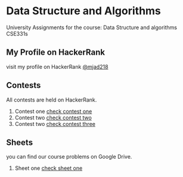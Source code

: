 # Data Structure and Algorithms
University Assignments for the course: Data Structure and algorithms CSE331s 


## My Profile on HackerRank 
visit my profile on HackerRank [@mjad218](https://www.hackerrank.com/mjad218)

## Contests 
All contests are held on HackerRank. 
1. Contest one [check contest one](https://www.hackerrank.com/contests/cse331-l1-assignment/challenges)
2. Contest two [check contest two](https://www.hackerrank.com/contests/cse331-l2-report/challenges)
3. Contest two [check contest three](https://www.hackerrank.com/contests/cse331-l3-report/challenges)

## Sheets 
you can find our course problems on Google Drive. 
1. Sheet one [check sheet one](https://drive.google.com/file/d/1vbhDh3pncqtuD0IAzmXs2Y8F6Bw1s2Wa/view?usp=sharing)

